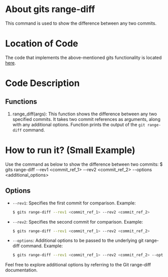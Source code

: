 # About gits range-diff

This command is used to show the difference between any two commits.

# Location of Code
The code that implements the above-mentioned gits functionality is located [here](https://github.com/mksami22/SE-Project-2/blob/master/code/gits_range_diff.py).

# Code Description
## Functions
1. range_diff(args): 
   This function shows the difference between any two specified commits. It takes two commit references as arguments, along with any additional options.
   Function prints the output of the `git range-diff` command.

# How to run it? (Small Example)
Use the command as below to show the difference between two commits:
$ gits range-diff --rev1 <commit_ref_1> --rev2 <commit_ref_2> --options <additional_options>

## Options
- `--rev1`: Specifies the first commit for comparison.
  Example:
  ```bash
  $ gits range-diff --rev1 <commit_ref_1> --rev2 <commit_ref_2>
- `--rev2`: Specifies the second commit for comparison.
  Example:
  ```bash
  $ gits range-diff --rev1 <commit_ref_1> --rev2 <commit_ref_2>
- `--options`: Additional options to be passed to the underlying git range-diff command.
  Example:
  ```bash
  $ gits range-diff --rev1 <commit_ref_1> --rev2 <commit_ref_2> --options "-U3"

Feel free to explore additional options by referring to the Git range-diff documentation.
